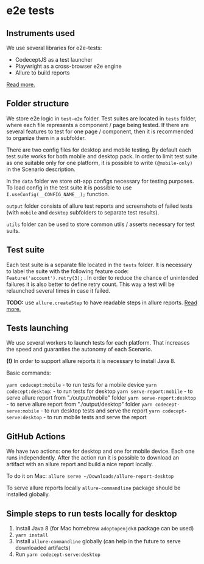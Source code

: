 # e2e tests

## Instruments used

We use several libraries for e2e-tests:

- CodeceptJS as a test launcher
- Playwright as a cross-browser e2e engine
- Allure to build reports

[Read more.](https://codecept.io/playwright/#setup)

## Folder structure

We store e2e logic in `test-e2e` folder. Test suites are located in `tests` folder, where each file represents a component / page being tested. If there are several features to test for one page / component, then it is recommended to organize them in a subfolder.

There are two config files for desktop and mobile testing. By default each test suite works for both mobile and desktop pack. In order to limit test suite as one suitable only for one platform, it is possible to write `(@mobile-only)` in the Scenario description.

In the `data` folder we store ott-app configs necessary for testing purposes. To load config in the test suite it is possible to use `I.useConfig(__CONFIG_NAME__);` function.

`output` folder consists of allure test reports and screenshots of failed tests (with `mobile` and `desktop` subfolders to separate test results).

`utils` folder can be used to store common utils / asserts necessary for test suits.

## Test suite

Each test suite is a separate file located in the `tests` folder. It is necessary to label the suite with the following feature code: `Feature('account').retry(3);` . In order to reduce the chance of unintended failures it is also better to define retry count. This way a test will be relaunched several times in case it failed.

**TODO:** use `allure.createStep` to have readable steps in allure reports. [Read more.](https://codecept.io/plugins/#allure)

## Tests launching

We use several workers to launch tests for each platform. That increases the speed and guaranties the autonomy of each Scenario.

**(!)** In order to support allure reports it is necessary to install Java 8.

Basic commands:

`yarn codecept:mobile` -  to run tests for a mobile device
`yarn codecept:desktop`: - to run tests for desktop
`yarn serve-report:mobile` - to serve allure report from "./output/mobile" folder
`yarn serve-report:desktop` - to serve allure report from "./output/desktop" folder
`yarn codecept-serve:mobile` - to run desktop tests and serve the report
`yarn codecept-serve:desktop` - to run mobile tests and serve the report

## GitHub Actions

We have two actions: one for desktop and one for mobile device. Each one runs independently. After the action run it is possible to download an artifact with an allure report and build a nice report locally. 

To do it on Mac: `allure serve ~/Downloads/allure-report-desktop`

To serve allure reports locally `allure-commandline` package should be installed globally.

## Simple steps to run tests locally for desktop

1. Install Java 8 (for Mac homebrew `adoptopenjdk8` package can be used)
2. `yarn install`
3. Install `allure-commandline` globally (can help in the future to serve downloaded artifacts)
4. Run `yarn codecept-serve:desktop` 
